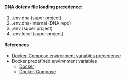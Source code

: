 
#### DNA dotenv file loading precedence:
 1. .env.dna (super project)
 2. .env.dna-internal (DNA repo)
 3. .env (super project)
 4. .env.local (super project)

#### References
- [Docker-Compose environment variables precedence](https://docs.docker.com/compose/how-tos/environment-variables/envvars-precedence/)
- Docker predefined environment variables
  - [Docker](https://docs.docker.com/reference/cli/docker/)
  - [Docker-Compose](https://docs.docker.com/compose/how-tos/environment-variables/envvars/)
